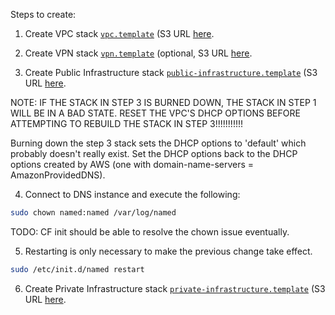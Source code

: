 Steps to create:

1. Create VPC stack [`vpc.template`](./vpc.template) (S3 URL [here](https://s3.amazonaws.com/aws-musings-us-east-1/infrastructure/vpc.template).

2. Create VPN stack [`vpn.template`](./vpn.template) (optional, S3 URL [here](https://s3.amazonaws.com/aws-musings-us-east-1/infrastructure/vpn.template).

3. Create Public Infrastructure stack [`public-infrastructure.template`](./public-infrastructure.template) (S3 URL [here](https://s3.amazonaws.com/aws-musings-us-east-1/infrastructure/public-infrastructure.template).

  NOTE: IF THE STACK IN STEP 3 IS BURNED DOWN, THE STACK IN STEP 1 WILL BE IN A BAD STATE.
  RESET THE VPC'S DHCP OPTIONS BEFORE ATTEMPTING TO REBUILD THE STACK IN STEP 3!!!!!!!!!!!

  Burning down the step 3 stack sets the DHCP options to 'default' which probably doesn't
  really exist. Set the DHCP options back to the DHCP options created by AWS (one with
  domain-name-servers = AmazonProvidedDNS).

4. Connect to DNS instance and execute the following:

  ```bash
  sudo chown named:named /var/log/named
  ```

  TODO: CF init should be able to resolve the chown issue eventually.

5. Restarting is only necessary to make the previous change take effect.

  ```bash
  sudo /etc/init.d/named restart
  ```

6. Create Private Infrastructure stack [`private-infrastructure.template`](./private-infrastructure.template) (S3 URL [here](https://s3.amazonaws.com/aws-musings-us-east-1/infrastructure/private-infrastructure.template).
